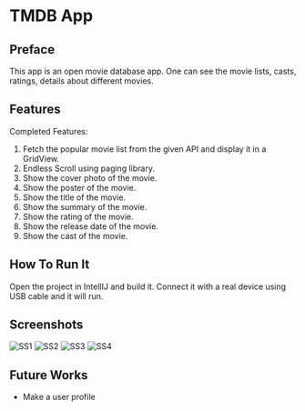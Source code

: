 # TMDB App
## Preface
This app is an open movie database app. One can see the movie lists, casts, ratings, details about different movies.  

## Features
Completed Features:
1.	Fetch the popular movie list from the given API and display it in a GridView.
2.	Endless Scroll using paging library.
3.	Show the cover photo of the movie.
4.	Show the poster of the movie.
5.	Show the title of the movie.
6.	Show the summary of the movie.
7.	Show the rating of the movie.
8.	Show the release date of the movie.
9.  Show the cast of the movie.

## How To Run It
Open the project in IntellIJ and build it. Connect it with a real device using USB cable and it will run. 

## Screenshots
![SS1](screenshots/photo-1.jpg)
![SS2](screenshots/photo-2.jpg)
![SS3](screenshots/photo-3.jpg)
![SS4](screenshots/SS-4.jpg)



## Future Works
* Make a user profile
